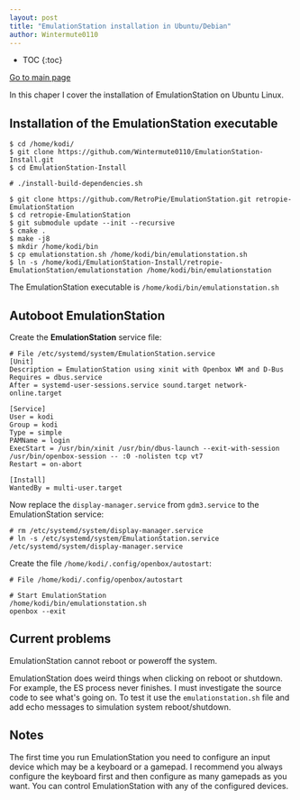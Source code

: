 ```yaml
---
layout: post
title: "EmulationStation installation in Ubuntu/Debian"
author: Wintermute0110
---
```


- TOC
{:toc}

[Go to main page](../)

In this chaper I cover the installation of EmulationStation on Ubuntu Linux.

## Installation of the EmulationStation executable

```
$ cd /home/kodi/
$ git clone https://github.com/Wintermute0110/EmulationStation-Install.git
$ cd EmulationStation-Install
```

```
# ./install-build-dependencies.sh
```

```
$ git clone https://github.com/RetroPie/EmulationStation.git retropie-EmulationStation
$ cd retropie-EmulationStation
$ git submodule update --init --recursive
$ cmake .
$ make -j8
$ mkdir /home/kodi/bin
$ cp emulationstation.sh /home/kodi/bin/emulationstation.sh
$ ln -s /home/kodi/EmulationStation-Install/retropie-EmulationStation/emulationstation /home/kodi/bin/emulationstation
```

The EmulationStation executable is `/home/kodi/bin/emulationstation.sh`

## Autoboot EmulationStation

Create the **EmulationStation** service file:

```
# File /etc/systemd/system/EmulationStation.service
[Unit]
Description = EmulationStation using xinit with Openbox WM and D-Bus
Requires = dbus.service
After = systemd-user-sessions.service sound.target network-online.target

[Service]
User = kodi
Group = kodi
Type = simple
PAMName = login
ExecStart = /usr/bin/xinit /usr/bin/dbus-launch --exit-with-session /usr/bin/openbox-session -- :0 -nolisten tcp vt7
Restart = on-abort

[Install]
WantedBy = multi-user.target
```

Now replace the `display-manager.service` from `gdm3.service` to the EmulationStation service:

```
# rm /etc/systemd/system/display-manager.service
# ln -s /etc/systemd/system/EmulationStation.service /etc/systemd/system/display-manager.service
```

Create the file `/home/kodi/.config/openbox/autostart`:

```
# File /home/kodi/.config/openbox/autostart

# Start EmulationStation
/home/kodi/bin/emulationstation.sh
openbox --exit
```

## Current problems

EmulationStation cannot reboot or poweroff the system.

EmulationStation does weird things when clicking on reboot or shutdown. For example, the ES process never finishes. I must investigate the source code to see what's going on. To test it use the `emulationstation.sh` file and add echo messages to simulation system reboot/shutdown.

## Notes

The first time you run EmulationStation you need to configure an input device which may be a keyboard or a gamepad. I recommend you always configure the keyboard first and then configure as many gamepads as you want. You can control EmulationStation with any of the configured devices.
